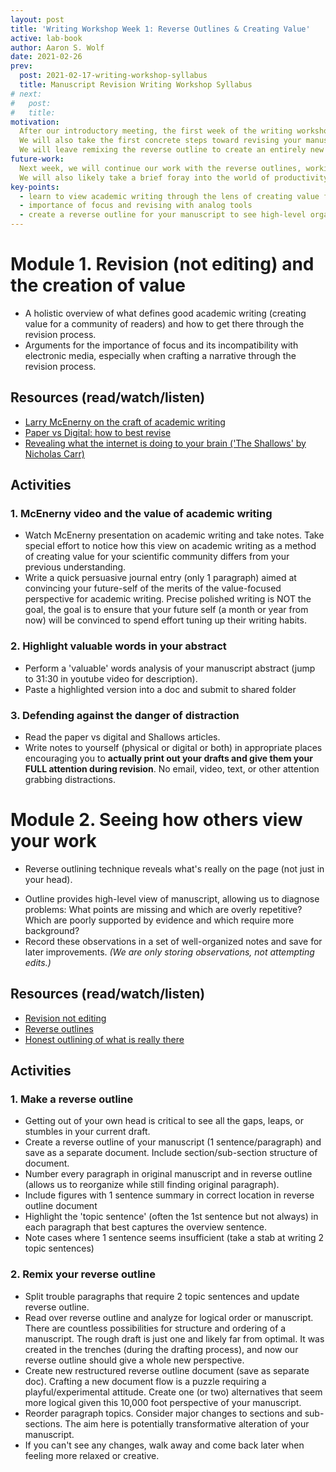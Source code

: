 ```yaml
---
layout: post
title: 'Writing Workshop Week 1: Reverse Outlines & Creating Value'
active: lab-book
author: Aaron S. Wolf
date: 2021-02-26
prev:
  post: 2021-02-17-writing-workshop-syllabus
  title: Manuscript Revision Writing Workshop Syllabus
# next:
#   post:
#   title:
motivation:
  After our introductory meeting, the first week of the writing workshop will focus on viewing academic writing as a process of creating value for a community of readers.
  We will also take the first concrete steps toward revising your manuscript by creating a reverse outline, effectively diagnosing its current state.
  We will leave remixing the reverse outline to create an entirely new manuscript structure (the final activity described below) for next week after everyone has received feedback on the current manuscript.
future-work:
  Next week, we will continue our work with the reverse outlines, working to upend their current structure and find a more logical ordering that flows nicely.
  We will also likely take a brief foray into the world of productivity optimization to ensure everyone's time and effort are being well spent.
key-points:
  - learn to view academic writing through the lens of creating value for your target community
  - importance of focus and revising with analog tools
  - create a reverse outline for your manuscript to see high-level organization of the document and how to begin improving it
---
```


# Module 1. Revision (not editing) and the creation of value


- A holistic overview of what defines good academic writing (creating value for a community of readers) and how to get there through the revision process.
- Arguments for the importance of focus and its incompatibility with electronic media, especially when crafting a narrative through the revision process.

## Resources (read/watch/listen)
* [Larry McEnerny on the craft of academic writing](https://www.youtube.com/watch?v=vtIzMaLkCaM&list=PLOpUTfItK20h_5LQLG2voWtygsT4OL5K2&index=1&t=39s)
* [Paper vs Digital: how to best revise](https://www.avadolearning.com/blog/paper-vs-digital-which-is-the-best-way-to-revise/)
* [Revealing what the internet is doing to your brain ('The Shallows' by Nicholas Carr)](https://www.npr.org/templates/story/story.php?storyId=127370598)

## Activities

### 1. McEnerny video and the value of academic writing

* Watch McEnerny presentation on academic writing and take notes. Take special effort to notice how this view on academic writing as a method of creating value for your scientific community differs from your previous understanding.
* Write a quick persuasive journal entry (only 1 paragraph) aimed at convincing your future-self of the merits of the value-focused perspective for academic writing. Precise polished writing is NOT the goal, the goal is to ensure that your future self (a month or year from now) will be convinced to spend effort tuning up their writing habits.

### 2. Highlight valuable words in your abstract

* Perform a 'valuable' words analysis of your manuscript abstract (jump to 31:30 in youtube video for description).
* Paste a highlighted version into a doc and submit to shared folder

### 3. Defending against the danger of distraction

* Read the paper vs digital and Shallows articles.
* Write notes to yourself (physical or digital or both) in appropriate places encouraging you to **actually print out your drafts and give them your FULL attention during revision**. No email, video, text, or other attention grabbing distractions.

# Module 2. Seeing how others view your work

- Reverse outlining technique reveals what's really on the page (not just in your head).
<!-- - Highlight topic sentences and note where paragraphs lack a good topic sentence or should be split into multiple paragraphs. -->
- Outline provides high-level view of manuscript, allowing us to diagnose problems: What points are missing and which are overly repetitive? Which are poorly supported by evidence and which require more background?
- Record these observations in a set of well-organized notes and save for later improvements. *(We are only storing observations, not attempting edits.)*

## Resources (read/watch/listen)

* [Revision not editing](https://patthomson.net/2014/02/24/good-academic-writing-its-about-revision-not-editing/)
* [Reverse outlines](https://explorationsofstyle.com/2011/02/09/reverse-outlines/)
* [Honest outlining of what is really there](https://explorationsofstyle.com/2013/08/29/truth-in-outlining/)

## Activities

### 1. Make a reverse outline
* Getting out of your own head is critical to see all the gaps, leaps, or stumbles in your current draft.
* Create a reverse outline of your manuscript (1 sentence/paragraph) and save as a separate document. Include section/sub-section structure of document.
* Number every paragraph in original manuscript and in reverse outline (allows us to reorganize while still finding original paragraph).
* Include figures with 1 sentence summary in correct location in reverse outline document
* Highlight the 'topic sentence' (often the 1st sentence but not always) in each paragraph that best captures the overview sentence.
* Note cases where 1 sentence seems insufficient (take a stab at writing 2 topic sentences)

### 2. Remix your reverse outline

* Split trouble paragraphs that require 2 topic sentences and update reverse outline.
* Read over reverse outline and analyze for logical order or manuscript. There are countless possibilities for structure and ordering of a manuscript. The rough draft is just one and likely far from optimal. It was created in the trenches (during the drafting process), and now our reverse outline should give a whole new perspective.
* Create new restructured reverse outline document (save as separate doc). Crafting a new document flow is a puzzle requiring a playful/experimental attitude. Create one (or two) alternatives that seem more logical given this 10,000 foot perspective of your manuscript.
* Reorder paragraph topics. Consider major changes to sections and sub-sections. The aim here is potentially transformative alteration of your manuscript.
* If you can't see any changes, walk away and come back later when feeling more relaxed or creative.
